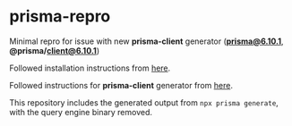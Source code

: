 # prisma-repro

Minimal repro for issue with new **prisma-client** generator (**prisma@6.10.1**, **@prisma/client@6.10.1**)

Followed installation instructions from [here](https://www.prisma.io/docs/getting-started/setup-prisma/start-from-scratch/relational-databases-typescript-postgresql).

Followed instructions for **prisma-client** generator from [here](https://www.prisma.io/docs/orm/prisma-schema/overview/generators#prisma-client-early-access).

This repository includes the generated output from `npx prisma generate`, with the query engine binary removed.